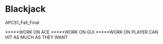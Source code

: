 # Blackjack

APCS1_Fall_Final


*****WORK ON ACE
*****WORK ON GUI
*****WORK ON PLAYER CAN HIT AS MUCH AS THEY WANT
